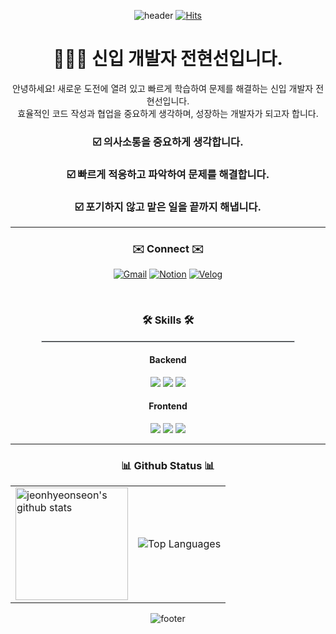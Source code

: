 <div align="center">

   ![header](https://capsule-render.vercel.app/api?type=waving&height=180&color=FD4B4B&text=🌻Welcome%20to%20luuHub🌻&fontAlign=50&fontAlignY=30&fontSize=50&fontColor=FFFFFF)
   [![Hits](https://hits.seeyoufarm.com/api/count/incr/badge.svg?url=https://github.com/jeonhyeonseon&count_bg=%23F7437F&title_bg=%23555555&icon=&icon_color=%23E7E7E7&title=hits&edge_flat=false&style=for-the-badge)](https://github.com/jeonhyeonseon)

</div>

<h1 align="center">👩🏻‍💻 신입 개발자 전현선입니다.</h1>

<p align="center">
  안녕하세요! 새로운 도전에 열려 있고 빠르게 학습하여 문제를 해결하는 신입 개발자 전현선입니다. <br/>
  효율적인 코드 작성과 협업을 중요하게 생각하며, 성장하는 개발자가 되고자 합니다.
</p>

<h3 align="center">☑️ 의사소통을 중요하게 생각합니다.</h3>
<h3 align="center">☑️ 빠르게 적응하고 파악하여 문제를 해결합니다.</h3>
<h3 align="center">☑️ 포기하지 않고 맡은 일을 끝까지 해냅니다.</h3>

---

<div align="center"> 
  
### ✉️ Connect ✉️
  
  [![Gmail](https://img.shields.io/badge/-goodpretty0325@gmail.com-D14836?style=for-the-badge&logo=gmail&logoColor=white)](mailto:goodpretty0325@gmail.com)
  [![Notion](https://img.shields.io/badge/Notion-000000?style=for-the-badge&logo=notion&logoColor=white)](https://rain-canary-55f.notion.site/11611b3dfa7e8003b5f1ef446a351cc7?pvs=4)
  [![Velog](https://img.shields.io/badge/Velog-20C997?style=for-the-badge&logo=velog&logoColor=white)](https://velog.io/@lu__study__log/posts)

<br/>

<h3>🛠️ Skills 🛠️</h3>

<hr style="border: 0.5px solid #d1d5da; width: 80%;" />

#### Backend
<img src="https://img.shields.io/badge/JAVA-007396?style=for-the-badge&logo=Java&logoColor=white">
<img src="https://img.shields.io/badge/Spring-6DB33F?style=for-the-badge&logo=spring&logoColor=white">
<img src="https://img.shields.io/badge/MySQL-4479A1?style=for-the-badge&logo=mysql&logoColor=white">

#### Frontend
<img src="https://img.shields.io/badge/JavaScript-F7DF1E?style=for-the-badge&logo=JavaScript&logoColor=white">
<img src="https://img.shields.io/badge/HTML5-E34F26?style=for-the-badge&logo=HTML5&logoColor=white">
<img src="https://img.shields.io/badge/CSS3-1572B6?style=for-the-badge&logo=CSS3&logoColor=white">

---

<div align="center">

### 📊 Github Status 📊

<div align="center">
  
<table>
  <tr>
    <td>
      <a href="https://github.com/jeonhyeonseon">
        <img align="center" style="height:180px" src="https://github-readme-stats.vercel.app/api?username=jeonhyeonseon&show_icons=true&rank_icon=github&count_private=true&theme=transparent&hide_border=true&hide=stars&title_color=F7437F&text_color=000000&icon_color=F7437F" alt="jeonhyeonseon's github stats" />
      </a> 
    </td>
    <td>
      <img src="https://github-readme-stats.vercel.app/api/top-langs/?username=jeonhyeonseon&layout=compact&theme=transparent&title_color=F7437F&text_color=000000&icon_color=F7437F" alt="Top Languages">
    </td>
  </tr>
</table>

![footer](https://capsule-render.vercel.app/api?type=waving&height=100&color=FD4B4B&section=footer&fontColor=FFFFFF)
  
</div>
